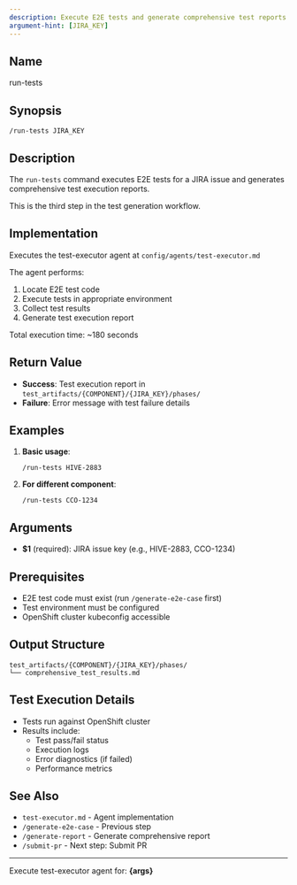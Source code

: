 ```yaml
---
description: Execute E2E tests and generate comprehensive test reports
argument-hint: [JIRA_KEY]
---
```


## Name
run-tests

## Synopsis
```
/run-tests JIRA_KEY
```

## Description
The `run-tests` command executes E2E tests for a JIRA issue and generates comprehensive test execution reports.

This is the third step in the test generation workflow.

## Implementation
Executes the test-executor agent at `config/agents/test-executor.md`

The agent performs:
1. Locate E2E test code
2. Execute tests in appropriate environment
3. Collect test results
4. Generate test execution report

Total execution time: ~180 seconds

## Return Value
- **Success**: Test execution report in `test_artifacts/{COMPONENT}/{JIRA_KEY}/phases/`
- **Failure**: Error message with test failure details

## Examples

1. **Basic usage**:
   ```
   /run-tests HIVE-2883
   ```

2. **For different component**:
   ```
   /run-tests CCO-1234
   ```

## Arguments
- **$1** (required): JIRA issue key (e.g., HIVE-2883, CCO-1234)

## Prerequisites
- E2E test code must exist (run `/generate-e2e-case` first)
- Test environment must be configured
- OpenShift cluster kubeconfig accessible

## Output Structure
```
test_artifacts/{COMPONENT}/{JIRA_KEY}/phases/
└── comprehensive_test_results.md
```

## Test Execution Details
- Tests run against OpenShift cluster
- Results include:
  - Test pass/fail status
  - Execution logs
  - Error diagnostics (if failed)
  - Performance metrics

## See Also
- `test-executor.md` - Agent implementation
- `/generate-e2e-case` - Previous step
- `/generate-report` - Generate comprehensive report
- `/submit-pr` - Next step: Submit PR

---

Execute test-executor agent for: **{args}**
